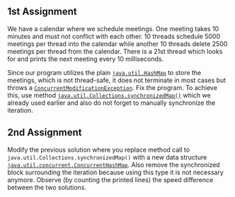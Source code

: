 ## 1st Assignment

We have a calendar where we schedule meetings. One meeting takes 10 minutes and must not conflict with each other. 10 threads schedule 5000 meetings per thread into the calendar while another 10 threads delete 2500 meetings per thread from the calendar. There is a 21st thread which looks for and prints the next meeting every 10 milliseconds.

Since our program utilizes the plain [`java.util.HashMap`](https://docs.oracle.com/en/java/javase/17/docs/api/java.base/java/util/HashMap.html) to store the meetings, which is not thread-safe, it does not terminate in most cases but throws a [`ConcurrentModificationException`](https://docs.oracle.com/en/java/javase/17/docs/api/java.base/java/util/ConcurrentModificationException.html). Fix the program. To achieve this, use method [`java.util.Collections.synchronizedMap()`](https://docs.oracle.com/en/java/javase/17/docs/api/java.base/java/util/Collections.html#synchronizedMap(java.util.Map)) which we already used earlier and also do not forget to manually synchronize the iteration.

## 2nd Assignment

Modify the previous solution where you replace method call to `java.util.Collections.synchronizedMap()` with a new data structure [`java.util.concurrent.ConcurrentHashMap`](https://docs.oracle.com/en/java/javase/11/docs/api/java.base/java/util/concurrent/ConcurrentHashMap.html). Also remove the synchronized block surrounding the iteration because using this type it is not necessary anymore. Observe (by counting the printed lines) the speed difference between the two solutions.